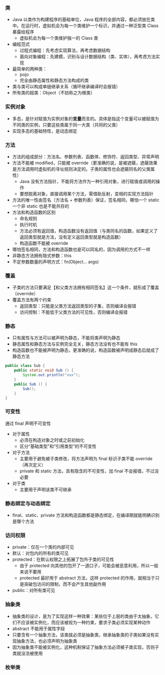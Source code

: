 ### 类

- Java 以类作为构建程序的基础单位，Java 程序的全部内容，都必须放在类中。在运行时，虚拟机会为每一个类维护一个标识，并通过一种泛型类 Class 暴露给程序
  - 虚拟机会为每一个类维护独一的 Class 类
- 编程范式
    - 过程式编程：先考虑实现算法，再考虑数据结构
    - 面向对象编程：先建模，识别与设计数据结构（类、实体），再考虑方法实现
- 最简单的两种类：
  - pojo
  - 完全由静态属性和静态方法构成的类
- 类与类可以构成单链继承关系（循环继承编译时会报错）
- 所有类的超类：Object（不妨称之为根类）


### 实例对象

- 多态，是针对赋值为实例对象的**变量**而言的。具体是指这个变量可以被赋值为不同类的实例，只要这些类属于同一大类（共同的父类）
- 实现多态的基础特性，是动态绑定


### 方法

- 方法的组成部分：方法名、参数列表、函数体、修饰符、返回类型、异常声明
- 方法不能被 modified，只能被 override（更准确的说，是被遮蔽，遮蔽效果是方法调用时虚拟机的寻址规则决定的。子类的属性也会遮蔽同名的父类属性）
  - Java 没有方法指针，不能将方法作为一种引用对象，进行赋值或调用的操作
  - 要想脱离对象，直接调用某个方法，需借助反射，变相的实现方法指针
- 方法的唯一性由签名（方法名 + 参数列表）保证，签名相同，哪怕一个 static 一个非 static 也是不能共存的
- 方法和构造函数的区别
  - 命名规则
  - 执行时机
  - 方法必须有返回值，构造函数没有返回值（与类同名的函数，如果定义了返回类型就是方法，没有定义返回类型就是构造函数）
  - 构造函数不能被 override
- 哪怕签名相同，方法和构造函数也是可以同名的，因为调用的方式不一样
- 非静态方法拥有隐式参数：this
- 不定参数数量的声明方式：fn(Object... args)


### 覆盖

- 子类的方法只要满足【和父类方法拥有相同签名】这一个条件，就形成了覆盖（override）
- 覆盖方法有两个约束
  - 返回类型：只能是父类方法返回类型的子集，否则编译会报错 
  - 访问控制：不能低于父类方法的可见性，否则编译会报错


### 静态

- 只有属性与方法可以被声明为静态，不能将类声明为静态
- 静态属性和静态方法与实例完全无关，静态方法没有也不能有 this
- 构造函数也不能被声明为静态，更准确的说，构造函数被声明成静态后就成了静态方法

```java
public class Sub {
    public static void Sub () {
        System.out.println("xxx");
    }
    public Sub () {
        Sub();
    }
}
```


### 可变性

通过 final 声明不可变性

- 对于属性
  - 必须在构造对象之时或之前初始化
  - 区分“基础类型”和“引用类型”的不可变性
- 对于方法
  - 主要用于避免被子类修改，将方法声明为 final 标识子类不能 override（再次定义）
  - private 和 static 方法，具有隐含的不可变性，加 final 不会报错，不过没必要
- 对于类
  - 主要用于声明该类不可继承


### 静态绑定与动态绑定

- final、static、private 方法和构造函数都是静态绑定，在编译期就能明确识别是哪个方法


### 访问权限

- private：仅在一个类的内部可见
- 默认：对包内的所有的类可见
- protected：在默认权限之上拓展了包外子类的可见性
  - 由于 protected 向其他的包开了一道口子，可能会被恶意利用，所以一般来说不要用
  - protected 最好用于 abstract 方法，这样 protected 的作用，就相当于只是突破包访问的限制，而不会产生其他副作用
- public：对所有类可见


### 抽象类

- 抽象类的设计，是为了实现这样一种效果：某些位于上层的类由于太抽象，它们不应该被实例化，而应该被视为一种约束，要求子类必须实现某种动作
- abstract 不能用于属性字段
- 只要含有一个抽象方法，该类就必须是抽象类，继承抽象类的子类如果没有实现抽象方法，也必须声明为抽象类
- 因为抽象类不能被实例化，这种机制保证了抽象方法必须被子类实现，否则子类就没法被使用


### 枚举类
